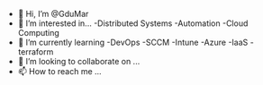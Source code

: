 - 👋 Hi, I’m @GduMar
- 👀 I’m interested in...
      -Distributed Systems 
      -Automation
      -Cloud Computing
- 🌱 I’m currently learning 
      -DevOps
      -SCCM
      -Intune
      -Azure
      -IaaS - terraform
- 💞️ I’m looking to collaborate on ...
- 📫 How to reach me ...

<!---
GduMar/GduMar is a ✨ special ✨ repository because its `README.md` (this file) appears on your GitHub profile.
You can click the Preview link to take a look at your changes.
--->

